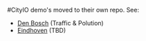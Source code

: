 #CityIO demo's
moved to their own repo. See:
 * [Den Bosch](https://github.com/dpwoert/Cityio-denBosch) (Traffic & Polution)
 * [Eindhoven](https://github.com/dpwoert/Cityio-Eindhoven) (TBD)

